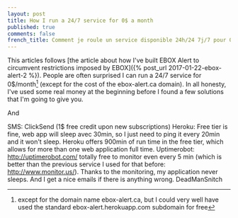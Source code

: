 ```yaml
---
layout: post
title: How I run a 24/7 service for 0$ a month
published: true
comments: false
french_title: Comment je roule un service disponible 24h/24 7j/7 pour 0$/mois
---
```


This articles follows [the article about how I've built EBOX Alert to circumvent restrictions imposed by EBOX]({% post_url 2017-01-22-ebox-alert-2 %}). People are often surprised I can run a 24/7 service for 0$/month[^1] (except for the cost of the ebox-alert.ca domain). In all honesty, I've used some real money at the beginning before I found a few solutions that I'm going to give you.

And 

SMS: ClickSend (1$ free credit upon new subscriptions)
Heroku: Free tier is fine, web app will sleep avec 30min, so I just need to ping it every 20min and it won't sleep. Heroku offers 900min of run time in the free tier, which allows for more than one web application full time.
Uptimerobot: http://uptimerobot.com/ totally free to monitor even every 5 min (which is better than the previous service I used for that before: http://www.monitor.us/). Thanks to the monitoring, my application never sleeps. And I get a nice emails if there is anything wrong.
DeadManSnitch



[ebox-alert]: http://www.ebox-alert.ca "ebox-alert.ca"
[^1]: except for the domain name ebox-alert.ca, but I could very well have used the standard ebox-alert.herokuapp.com subdomain for free